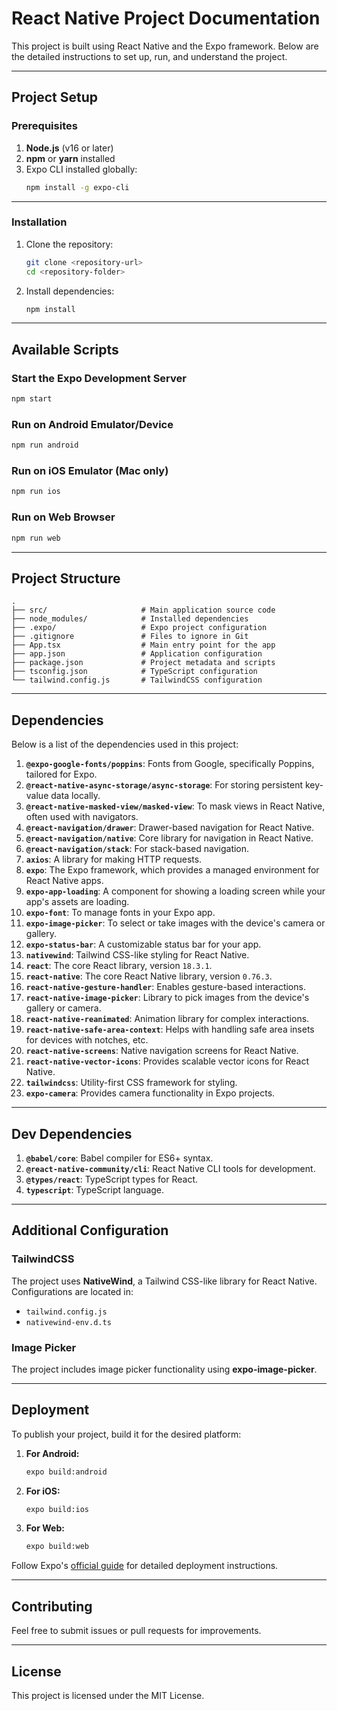 
# React Native Project Documentation

This project is built using React Native and the Expo framework. Below are the detailed instructions to set up, run, and understand the project.

---

## **Project Setup**

### **Prerequisites**
1. **Node.js** (v16 or later)
2. **npm** or **yarn** installed
3. Expo CLI installed globally:
   ```bash
   npm install -g expo-cli
   ```

---

### **Installation**
1. Clone the repository:
   ```bash
   git clone <repository-url>
   cd <repository-folder>
   ```

2. Install dependencies:
   ```bash
   npm install
   ```

---

## **Available Scripts**

### **Start the Expo Development Server**
```bash
npm start
```

### **Run on Android Emulator/Device**
```bash
npm run android
```

### **Run on iOS Emulator (Mac only)**
```bash
npm run ios
```

### **Run on Web Browser**
```bash
npm run web
```

---

## **Project Structure**

```
.
├── src/                     # Main application source code
├── node_modules/            # Installed dependencies
├── .expo/                   # Expo project configuration
├── .gitignore               # Files to ignore in Git
├── App.tsx                  # Main entry point for the app
├── app.json                 # Application configuration
├── package.json             # Project metadata and scripts
├── tsconfig.json            # TypeScript configuration
└── tailwind.config.js       # TailwindCSS configuration
```

---

## **Dependencies**
Below is a list of the dependencies used in this project:

1. **`@expo-google-fonts/poppins`**: Fonts from Google, specifically Poppins, tailored for Expo.
2. **`@react-native-async-storage/async-storage`**: For storing persistent key-value data locally.
3. **`@react-native-masked-view/masked-view`**: To mask views in React Native, often used with navigators.
4. **`@react-navigation/drawer`**: Drawer-based navigation for React Native.
5. **`@react-navigation/native`**: Core library for navigation in React Native.
6. **`@react-navigation/stack`**: For stack-based navigation.
7. **`axios`**: A library for making HTTP requests.
8. **`expo`**: The Expo framework, which provides a managed environment for React Native apps.
9. **`expo-app-loading`**: A component for showing a loading screen while your app's assets are loading.
10. **`expo-font`**: To manage fonts in your Expo app.
11. **`expo-image-picker`**: To select or take images with the device's camera or gallery.
12. **`expo-status-bar`**: A customizable status bar for your app.
13. **`nativewind`**: Tailwind CSS-like styling for React Native.
14. **`react`**: The core React library, version `18.3.1`.
15. **`react-native`**: The core React Native library, version `0.76.3`.
16. **`react-native-gesture-handler`**: Enables gesture-based interactions.
17. **`react-native-image-picker`**: Library to pick images from the device's gallery or camera.
18. **`react-native-reanimated`**: Animation library for complex interactions.
19. **`react-native-safe-area-context`**: Helps with handling safe area insets for devices with notches, etc.
20. **`react-native-screens`**: Native navigation screens for React Native.
21. **`react-native-vector-icons`**: Provides scalable vector icons for React Native.
22. **`tailwindcss`**: Utility-first CSS framework for styling.
23. **`expo-camera`**: Provides camera functionality in Expo projects.

---

## **Dev Dependencies**
1. **`@babel/core`**: Babel compiler for ES6+ syntax.
2. **`@react-native-community/cli`**: React Native CLI tools for development.
3. **`@types/react`**: TypeScript types for React.
4. **`typescript`**: TypeScript language.

---

## **Additional Configuration**

### **TailwindCSS**
The project uses **NativeWind**, a Tailwind CSS-like library for React Native. Configurations are located in:
- `tailwind.config.js`
- `nativewind-env.d.ts`

### **Image Picker**
The project includes image picker functionality using **expo-image-picker**.

---

## **Deployment**
To publish your project, build it for the desired platform:

1. **For Android:**
   ```bash
   expo build:android
   ```

2. **For iOS:**
   ```bash
   expo build:ios
   ```

3. **For Web:**
   ```bash
   expo build:web
   ```

Follow Expo's [official guide](https://docs.expo.dev) for detailed deployment instructions.

---

## **Contributing**
Feel free to submit issues or pull requests for improvements.

---

## **License**
This project is licensed under the MIT License.
